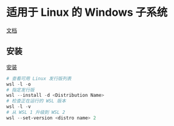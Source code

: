 # 适用于 Linux 的 Windows 子系统

[文档](https://docs.microsoft.com/zh-cn/windows/wsl/)

## 安装

[安装](https://docs.microsoft.com/zh-cn/windows/wsl/install)

```PowerShell
# 查看可用 Linux 发行版列表
wsl -l -o
# 指定发行版
wsl --install -d <Distribution Name>
# 检查正在运行的 WSL 版本
wsl -l -v
# 从 WSL 1 升级到 WSL 2
wsl --set-version <distro name> 2
```
